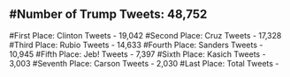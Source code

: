 #Number of Trump Tweets: 48,752
---
#First Place: Clinton Tweets - 19,042
#Second Place: Cruz Tweets - 17,328
#Third Place: Rubio Tweets - 14,633
#Fourth Place: Sanders Tweets - 10,945
#Fifth Place: Jeb! Tweets - 7,397
#Sixth Place: Kasich Tweets - 3,003
#Seventh Place: Carson Tweets - 2,030
#Last Place: Total Tweets -  

